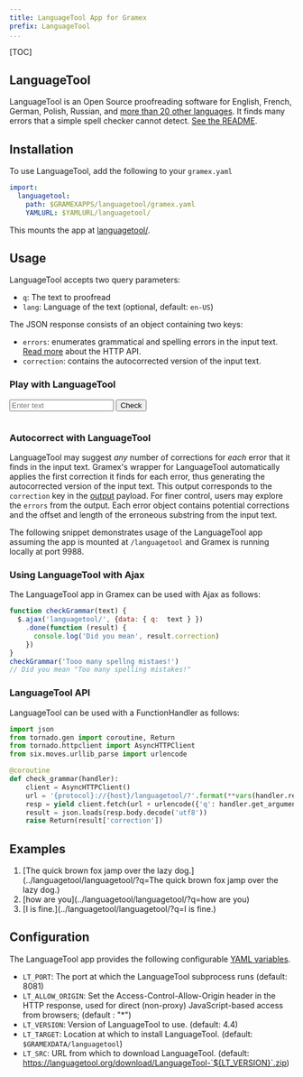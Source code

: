 ```yaml
---
title: LanguageTool App for Gramex
prefix: LanguageTool
...
```


[TOC]

## LanguageTool

LanguageTool is an Open Source proofreading software for English, French, German,
Polish, Russian, and [more than 20 other languages](https://languagetool.org/languages/).
It finds many errors that a simple spell checker cannot detect.
[See the README](https://github.com/languagetool-org/languagetool/blob/master/languagetool-standalone/README.md).

## Installation

To use LanguageTool, add the following to your `gramex.yaml`

```yaml
import:
  languagetool:
    path: $GRAMEXAPPS/languagetool/gramex.yaml
    YAMLURL: $YAMLURL/languagetool/
```

This mounts the app at [languagetool/](languagetool/).


## Usage

LanguageTool accepts two query parameters:

- `q`: The text to proofread
- `lang`: Language of the text (optional, default: `en-US`)

The JSON response consists of an object containing two keys:

* `errors`: enumerates grammatical and spelling errors in the input text. [Read more](http://wiki.languagetool.org/http-server#toc2) about the HTTP API.
* `correction`: contains the autocorrected version of the input text.

### Play with LanguageTool

<form class="ltform form-inline">
  <input type="text" class="form-control" placeholder="Enter text">
  <button class="btn btn-secondary ml-2">Check</button>
</form>
<div class="alert alert-success collapse my-2" role="alert">
  <p class="correction"></p>
  <pre class="language-json ltout"></code></pre>
</div>
<script>
  $('.ltform').on('submit', function (e) {
    e.preventDefault()
    $.ajax({
      url: "../languagetool/languagetool/",
      data: { q: $('.ltform input').val() }
    }).done(function (data) {
      $('.ltout').html(JSON.stringify(data, null, 4))
      $('.correction').html('Correction: <strong>' + data.correction + '</strong>')
      $('.alert-success').removeClass('collapse')
    })
  })
</script>

### Autocorrect with LanguageTool

LanguageTool may suggest _any_ number of corrections for _each_ error that it finds in the input text.
Gramex's wrapper for LanguageTool automatically applies the first correction it finds for each error,
thus generating the autocorrected version of the input text.
This output corresponds to the `correction` key in the [output](#usage) payload.
For finer control, users may explore the `errors` from the output.
Each error object contains potential corrections and the offset and length of the erroneous substring from the input text.

The following snippet demonstrates usage of the LanguageTool app assuming the app is mounted at `/languagetool` and Gramex is running locally at port 9988.

### Using LanguageTool with Ajax

The LanguageTool app in Gramex can be used with Ajax as follows:

```js
function checkGrammar(text) {
  $.ajax('languagetool/', {data: { q:  text } })
    .done(function (result) {
      console.log('Did you mean', result.correction)
    })
}
checkGrammar('Tooo many spellng mistaes!')
// Did you mean "Too many spelling mistakes!"
```


### LanguageTool API

LanguageTool can be used with a FunctionHandler as follows:

```python
import json
from tornado.gen import coroutine, Return
from tornado.httpclient import AsyncHTTPClient
from six.moves.urllib_parse import urlencode

@coroutine
def check_grammar(handler):
    client = AsyncHTTPClient()
    url = '{protocol}://{host}/languagetool/?'.format(**vars(handler.request))
    resp = yield client.fetch(url + urlencode({'q': handler.get_argument('q')}))
    result = json.loads(resp.body.decode('utf8'))
    raise Return(result['correction'])
```


## Examples

1. [The quick brown fox jamp over the lazy dog.](../languagetool/languagetool/?q=The quick brown fox jamp over the lazy dog.)
2. [how are you](../languagetool/languagetool/?q=how are you)
3. [I is fine.](../languagetool/languagetool/?q=I is fine.)


## Configuration

The LanguageTool app provides the following configurable [YAML variables](../config/#yaml-variables).

* `LT_PORT`: The port at which the LanguageTool subprocess runs (default: 8081)
* `LT_ALLOW_ORIGIN`: Set the Access-Control-Allow-Origin header in the HTTP response,
  used for direct (non-proxy) JavaScript-based access from browsers; (default : "*")
* `LT_VERSION`: Version of LanguageTool to use. (default: 4.4)
* `LT_TARGET`: Location at which to install LanguageTool. (default: `$GRAMEXDATA/languagetool`)
* `LT_SRC`: URL from which to download LanguageTool.
  (default: https://languagetool.org/download/LanguageTool-`${LT_VERSION}`.zip)
